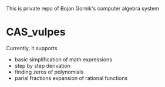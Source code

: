 
This is private repo of Bojan Gornik's computer algebra system

# CAS_vulpes

Currently, it supports

* basic simplification of math expressions
* step by step derivation
* finding zeros of polynomials
* parial fractions expansion of rational functions


